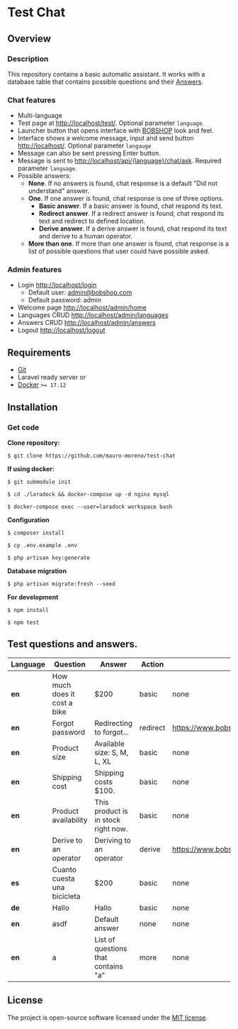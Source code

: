 # Test Chat

## Overview

### Description

This repository contains a basic automatic assistant. It works with a database table that contains possible questions
and their [Answers](https://github.com/mauro-moreno/test-chat/blob/master/database/migrations/2019_06_30_063823_create_answers_table.php).

### Chat features

- Multi-language
- Test page at [http://localhost/test/](). Optional parameter `language`.
- Launcher button that opens interface with [BOBSHOP](https://www.bobshop.com) look and feel.
- Interface shows a welcome message, input and send button [http://localhost/](). Optional parameter `langauge`
- Message can also be sent pressing Enter button.
- Message is sent to [http://localhost/api/{language}/chat/ask](). Required parameter `language`.
- Possible answers:
  - **None**. If no answers is found, chat response is a default "Did not understand" answer.
  - **One**. If one answer is found, chat response is one of three options.
    - **Basic answer**. If a basic answer is found, chat respond its text.
    - **Redirect answer**. If a redirect answer is found, chat respond its text and redirect to defined location.
    - **Derive answer**. If a derive answer is found, chat respond its text and derive to a human operator.
  - **More than one**. If more than one answer is found, chat response is a list of possible questions that user
    could have possible asked.
    
### Admin features

- Login [http://localhost/login]()
  - Default user: admin@bobshop.com
  - Default password: admin
- Welcome page [http://localhost/admin/home]()
- Languages CRUD [http://localhost/admin/languages]()
- Answers CRUD [http://localhost/admin/answers]()
- Logout [http://localhost/logout]()

## Requirements

- [Git](https://git-scm.com/downloads)
- Laravel ready server or
- [Docker](https://www.docker.com/products/docker/) `>= 17.12`

## Installation

### Get code

**Clone repository:**

`$ git clone https://github.com/mauro-moreno/test-chat`

**If using docker:**

`$ git submodule init`

`$ cd ./laradock && docker-compose up -d nginx mysql`

`$ docker-compose exec --user=laradock workspace bash`

**Configuration**

`$ composer install`

`$ cp .env.example .env`

`$ php artisan key:generate`

**Database migration**

`$ php artisan migrate:fresh --seed`

**For development**

`$ npm install`

`$ npm test`

## Test questions and answers.

Language | Question | Answer | Action | Parameter
---------|----------|--------|--------|-----------
**en** | How much does it cost a bike |  $200  | basic  | none
**en** | Forgot password | Redirecting to forgot... | redirect | https://www.bobshop.com/en/account/password
**en** | Product size | Available size: S, M, L, XL | basic | none
**en** | Shipping cost | Shipping costs $100. | basic | none
**en** | Product availability | This product is in stock right now. | basic | none
**en** | Derive to an operator | Deriving to an operator | derive | https://www.bobshop.com/en/contact-us
**es** | Cuanto cuesta una bicicleta | $200 | basic | none
**de** | Hallo | Hallo | basic | none
**en** | asdf | Default answer | none | none
**en** | a | List of questions that contains "a" | more | none


## License

The project is open-source software licensed under the [MIT license](https://opensource.org/licenses/MIT).
